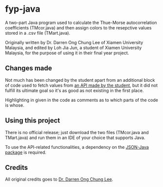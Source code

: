 # fyp-java
A two-part Java program used to calculate the Thue-Morse autocorrelation coefficients (TMcor.java) and then assign colors to the resepctive values stored in a .csv file (TMart.java). 

Originally written by Dr. Darren Ong Chung Lee of Xiamen University Malaysia, and edited by Loh Jia Jun, a student of Xiamen University Malaysia, for the purpose of using it in their final year project.
## Changes made
Not much has been changed by the student apart from an additional block of code used to fetch values from [an API made by the student](https://github.com/LAyaJnamiJ/fyp-api), but it did not fulfill its ultimate goal so it's as good as not existing in the first place. 

Highlighting in given in the code as comments as to which parts of the code is whose.
## Using this project
There is no official release; just download the two files (TMcor.java and TMart.java) and run them in an IDE of your choice that supports Java. 

To use the API-related functionalities, a dependency on the [JSON-Java package](https://github.com/stleary/JSON-java) is required.
## Credits
All original credits goes to [Dr. Darren Ong Chung Lee](https://www.drong.my/). 
